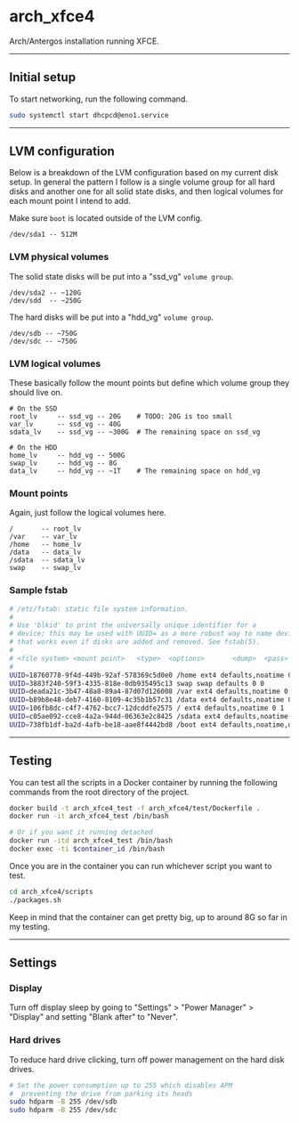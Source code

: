 # arch_xfce4

Arch/Antergos installation running XFCE.

---

## Initial setup

To start networking, run the following command.

```bash
sudo systemctl start dhcpcd@eno1.service
```

---

## LVM configuration

Below is a breakdown of the LVM configuration based on my current disk setup. In general the pattern I follow
is a single volume group for all hard disks and another one for all solid state disks, and then logical volumes
for each mount point I intend to add.

Make sure `boot` is located outside of the LVM config.

```
/dev/sda1 -- 512M
```

### LVM physical volumes

The solid state disks will be put into a "ssd_vg" `volume group`.

```
/dev/sda2 -- ~120G
/dev/sdd  -- ~250G
```

The hard disks will be put into a "hdd_vg" `volume group`.

```
/dev/sdb -- ~750G
/dev/sdc -- ~750G
```

### LVM logical volumes

These basically follow the mount points but define which volume group they should live on.

```
# On the SSD
root_lv     -- ssd_vg -- 20G    # TODO: 20G is too small
var_lv      -- ssd_vg -- 40G
sdata_lv    -- ssd_vg -- ~300G  # The remaining space on ssd_vg

# On the HDD
home_lv     -- hdd_vg -- 500G
swap_lv     -- hdd_vg -- 8G
data_lv     -- hdd_vg -- ~1T    # The remaining space on hdd_vg
```

### Mount points

Again, just follow the logical volumes here.

```
/       -- root_lv
/var    -- var_lv
/home   -- home_lv
/data   -- data_lv
/sdata  -- sdata_lv
swap    -- swap_lv
```

### Sample fstab

```bash
# /etc/fstab: static file system information.
#
# Use 'blkid' to print the universally unique identifier for a
# device; this may be used with UUID= as a more robust way to name devices
# that works even if disks are added and removed. See fstab(5).
#
# <file system> <mount point>   <type>  <options>       <dump>  <pass>
#
UUID=18760778-9f4d-449b-92af-578369c5d0e0 /home ext4 defaults,noatime 0 0
UUID=3883f240-59f3-4335-818e-0db935495c13 swap swap defaults 0 0
UUID=deada21c-3b47-48a8-89a4-87d07d126008 /var ext4 defaults,noatime 0 0
UUID=b89b8e48-deb7-4160-8109-4c35b1b57c31 /data ext4 defaults,noatime 0 0
UUID=106fb8dc-c4f7-4762-bcc7-12dcddfe2575 / ext4 defaults,noatime 0 1
UUID=c05ae092-cce8-4a2a-944d-06363e2c8425 /sdata ext4 defaults,noatime 0 0
UUID=738fb1df-ba2d-4afb-be18-aae8f4442bd8 /boot ext4 defaults,noatime,discard 0 0
```

---

## Testing

You can test all the scripts in a Docker container by running the following commands from the root directory of the project.

```bash
docker build -t arch_xfce4_test -f arch_xfce4/test/Dockerfile .
docker run -it arch_xfce4_test /bin/bash

# Or if you want it running detached
docker run -itd arch_xfce4_test /bin/bash
docker exec -ti $container_id /bin/bash
```

Once you are in the container you can run whichever script you want to test.

```bash
cd arch_xfce4/scripts
./packages.sh
```

Keep in mind that the container can get pretty big, up to around 8G so far in my testing.

---

## Settings

### Display

Turn off display sleep by going to "Settings" > "Power Manager" > "Display" and setting "Blank after" to "Never".

### Hard drives

To reduce hard drive clicking, turn off power management on the hard disk drives.

```bash
# Set the power consumption up to 255 which disables APM
#  preventing the drive from parking its heads
sudo hdparm -B 255 /dev/sdb
sudo hdparm -B 255 /dev/sdc
```

